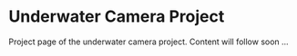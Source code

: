 ---
---

# Underwater Camera Project

Project page of the underwater camera project. Content will follow soon ...

